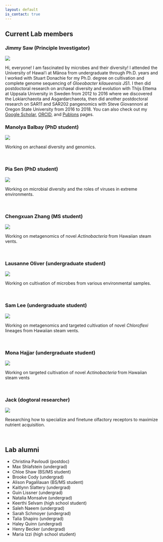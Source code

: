 ```yaml
---
layout: default
is_contact: true
---
```


## Current Lab members

### Jimmy Saw (Principle Investigator)

<img class="profile-picture" src="images/js4.png">

Hi, everyone! I am fascinated by microbes and their diversity! I attended the University of Hawaiʻi at Mānoa from undergraduate through Ph.D. years and I worked with Stuart Donachie for my Ph.D. degree on cultivation and complete genome sequencing of *Gloeobacter kilaueensis* JS1.
I then did postdoctoral research on archaeal diversity and evolution with Thijs Ettema at Uppsala University in Sweden from 2012 to 2016 where we discovered the Lokiarchaeota and Asgardarchaeota, then did another postdoctoral research on SAR11 and SAR202 pangenomics with Steve Giovannoni at Oregon State University from 2016 to 2018.
You can also check out my [Google Scholar](https://scholar.google.com/citations?user=9Vx-JTgAAAAJ&hl=en&oi=ao), [ORCID](https://orcid.org/0000-0001-8353-3854), and [Publons](https://publons.com/researcher/1441615/jimmy-saw/) pages.

### Manolya Balbay (PhD student)

<img class="profile-picture" src="images/mb.jpg">

Working on archaeal diversity and genomics.

&nbsp;
&nbsp;

### Pia Sen (PhD student)

<img class="profile-picture" src="images/pia.png">

Working on microbial diversity and the roles of viruses in extreme environments.

&nbsp;
&nbsp;

### Chengxuan Zhang (MS student)

<img class="profile-picture" src="images/cz.jpg">

Working on metagenomics of novel *Actinobacteria* from Hawaiian steam vents.

&nbsp;
&nbsp;

### Lausanne Oliver (undergraduate student)

<img class="profile-picture" src="images/llo.png">

Working on cultivation of microbes from various environmental samples.

&nbsp;
&nbsp;

### Sam Lee (undergraduate student)

<img class="profile-picture" src="images/sl.jpg">

Working on metagenomics and targeted cultivation of novel *Chloroflexi* lineages from Hawaiian steam vents.

&nbsp;
&nbsp;

### Mona Hajjar (undergraduate student)

<img class="profile-picture" src="images/mona.jpg">

Working on targeted cultivation of novel *Actinobacteria* from Hawaiian steam vents

&nbsp;
&nbsp;

### Jack (dogtoral researcher)

<img class="profile-picture" src="images/jack.jpg">

Researching how to specialize and finetune olfactory receptors to maximize nutrient acquisition.

&nbsp;
&nbsp;

## Lab alumni

  - Christina Pavloudi (postdoc)
  - Max Shlafstein (undergrad)
  - Chloe Shaw (BS/MS student)
  - Brooke Cody (undergrad)
  - Alison Pagalilauan (BS/MS student)
  - Kaitlynn Slattery (undergrad)
  - Guin Lissner (undergrad)
  - Natalia Monsalve (undergrad)
  - Keerthi Selvam (high school student)
  - Saleh Naeem (undergrad)
  - Sarah Schmoyer (undergrad)
  - Talia Shapiro (undergrad)
  - Haley Quinn (undergrad)
  - Henry Becker (undergrad)
  - Maria Izzi (high school student)
